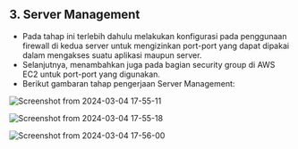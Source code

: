 ## 3. Server Management
  
+ Pada tahap ini terlebih dahulu melakukan konfigurasi pada penggunaan firewall di kedua server untuk mengizinkan port-port yang dapat dipakai dalam mengakses suatu aplikasi maupun server.
+ Selanjutnya, menambahkan juga pada bagian security group di AWS EC2 untuk port-port yang digunakan.
+ Berikut gambaran tahap pengerjaan Server Management:

![Screenshot from 2024-03-04 17-55-11](https://github.com/Muna-020/Test-DevOps/assets/74352384/6a8e0416-8ef5-49ed-81d2-28f10328f75c)

![Screenshot from 2024-03-04 17-55-18](https://github.com/Muna-020/Test-DevOps/assets/74352384/a6915ea8-459c-4d96-8c2b-56b8de16d5f7)

![Screenshot from 2024-03-04 17-56-00](https://github.com/Muna-020/Test-DevOps/assets/74352384/abbb843d-a64f-4272-af4b-17dac1968123)
